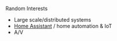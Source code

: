 Random Interests

* Large scale/distributed systems
* [Home Assistant](https://www.home-assistant.io/) / home automation & IoT
* A/V
